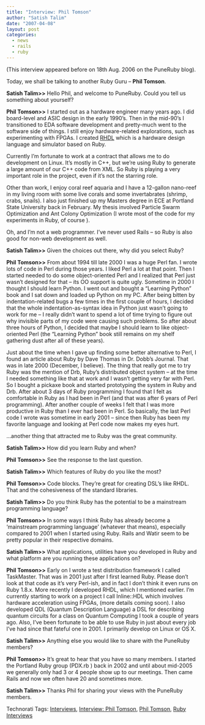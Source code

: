 ```yaml
---
title: "Interview: Phil Tomson"
author: "Satish Talim"
date: "2007-04-08"
layout: post
categories:
  - news
  - rails
  - ruby
---
```

(This interview appeared before on 18th Aug. 2006 on the PuneRuby blog).

Today, we shall be talking to another Ruby Guru – **Phil Tomson**.<!--more-->

**Satish Talim\>\>** Hello Phil, and welcome to PuneRuby. Could you tell
us something about yourself?

**Phil Tomson\>\>** I started out as a hardware engineer many years ago.
I did board-level and ASIC design in the early 1990’s. Then in the
mid-90’s I transitioned to EDA software development and pretty-much went
to the software side of things. I still enjoy hardware-related
explorations, such as experimenting with FPGAs. I created
[RHDL](http://rhdl.rubyforge.org) which is a hardware design language
and simulator based on Ruby.

Currently I’m fortunate to work at a contract that allows me to do
development on Linux. It’s mostly in C++, but we’re using Ruby to
generate a large amount of our C++ code from XML. So Ruby is playing a
very important role in the project, even if it’s not the starring role.

Other than work, I enjoy coral reef aquaria and I have a 12-gallon
nano-reef in my living room with some live corals and some invertabrates
(shrimp, crabs, snails). I also just finished up my Masters degree in
ECE at Portland State University back in February. My thesis involved
Particle Swarm Optimization and Ant Colony Optimization (I wrote most of
the code for my experiments in Ruby, of course ).

Oh, and I’m not a web programmer. I’ve never used Rails – so Ruby is
also good for non-web development as well.

**Satish Talim\>\>** Given the choices out there, why did you select
Ruby?

**Phil Tomson\>\>** From about 1994 till late 2000 I was a huge Perl
fan. I wrote lots of code in Perl during those years. I liked Perl a lot
at that point. Then I started needed to do some object-oriented Perl and
I realized that Perl just wasn’t designed for that – its OO support is
quite ugly. Sometime in 2000 I thought I should learn Python. I went out
and bought a “Learning Python” book and I sat down and loaded up Python
on my PC. After being bitten by indentation-related bugs a few times in
the first couple of hours, I decided that the whole
indentation-as-syntax idea in Python just wasn’t going to work for me –
I really didn’t want to spend a lot of time trying to figure out why
invisible parts of my code were causing such problems. So after about
three hours of Python, I decided that maybe I should learn to like
object-oriented Perl (the “Learning Python” book still remains on my
shelf gathering dust after all of these years).

Just about the time when I gave up finding some better alternative to
Perl, I found an article about Ruby by Dave Thomas in Dr. Dobb’s
Journal. That was in late 2000 (December, I believe). The thing that
really got me to try Ruby was the mention of Drb, Ruby’s distributed
object system – at the time I needed something like that at work and I
wasn’t getting very far with Perl. So I bought a pickaxe book and
started prototyping the system in Ruby and Drb. After about 3 days of
Ruby programming I found that I felt as comfortable in Ruby as I had
been in Perl (and that was after 6 years of Perl programming). After
another couple of weeks I felt that I was more productive in Ruby than I
ever had been in Perl. So basically, the last Perl code I wrote was
sometime in early 2001 – since then Ruby has been my favorite language
and looking at Perl code now makes my eyes hurt.

…another thing that attracted me to Ruby was the great community.

**Satish Talim\>\>** How did you learn Ruby and when?

**Phil Tomson\>\>** See the response to the last question.

**Satish Talim\>\>** Which features of Ruby do you like the most?

**Phil Tomson\>\>** Code blocks. They’re great for creating DSL’s like
RHDL. That and the cohesiveness of the standard libraries.

**Satish Talim\>\>** Do you think Ruby has the potential to be a
mainstream programming language?

**Phil Tomson\>\>** In some ways I think Ruby has already become a
‘mainstream programming language’ (whatever that means), especially
compared to 2001 when I started using Ruby. Rails and Watir seem to be
pretty popular in their respective domains.

**Satish Talim\>\>** What applications, utilities have you developed in
Ruby and what platform are you running these applications on?

**Phil Tomson\>\>** Early on I wrote a test distribution framework I
called TaskMaster. That was in 2001 just after I first learned Ruby.
Please don’t look at that code as it’s very Perl-ish, and in fact I
don’t think it even runs on Ruby 1.8.x. More recently I developed RHDL,
which I mentioned earlier. I’m currently starting to work on a project I
call Inline::HDL which involves hardware acceleration using FPGAs, (more
details coming soon). I also developed QDL (Quantum Description
Language) a DSL for describing quantum circuits for a class on Quantum
Computing I took a couple of years ago. Also, I’ve been fortunate to be
able to use Ruby in just about every job I’ve had since that fateful one
in 2001. I primarily develop on Linux or OS X.

**Satish Talim\>\>** Anything else you would like to share with the
PuneRuby members?

**Phil Tomson\>\>** It’s great to hear that you have so many members. I
started the Portland Ruby group (PDX.rb ) back in 2002 and until about
mid-2005 we generally only had 3 or 4 people show up to our meetings.
Then came Rails and now we often have 20 and sometimes more.

**Satish Talim\>\>** Thanks Phil for sharing your views with the
PuneRuby members.

Technorati Tags: [Interviews](http://technorati.com/tag/Interviews),
[Interview: Phil
Tomson](http://technorati.com/tag/Interview%3A+Phil+Tomson), [Phil
Tomson](http://technorati.com/tag/Phil+Tomson), [Ruby
Interviews](http://technorati.com/tag/Ruby+Interviews)

